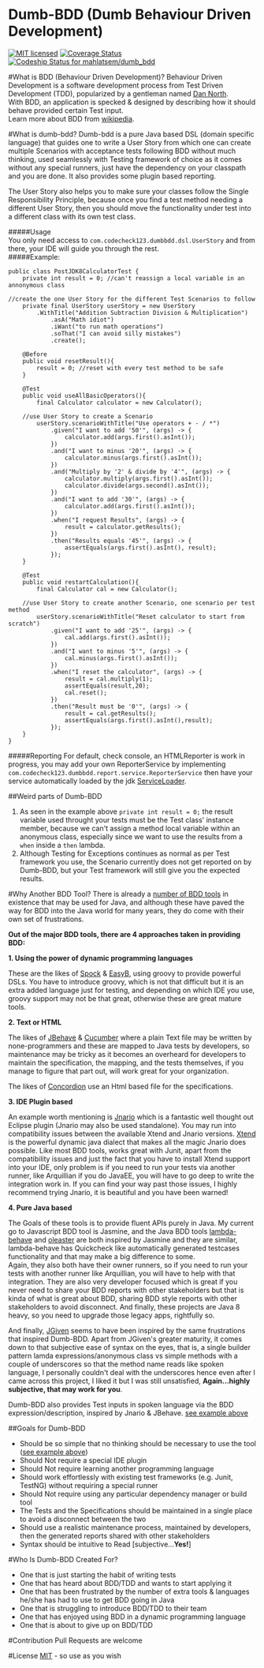 # Dumb-BDD (Dumb Behaviour Driven Development)
[![MIT licensed](https://img.shields.io/badge/license-MIT-blue.svg)](https://raw.githubusercontent.com/hyperium/hyper/master/LICENSE)
[![Coverage Status](https://coveralls.io/repos/github/mahlatsem/dumb_bdd/badge.svg?branch=master)](https://coveralls.io/github/mahlatsem/dumb_bdd?branch=master)
[ ![Codeship Status for mahlatsem/dumb_bdd](https://codeship.com/projects/18ec3e70-a8d0-0133-ff37-528fa7782574/status?branch=master)](https://codeship.com/projects/130744)

#What is BDD (Behaviour Driven Development)?
Behaviour Driven Development is a software development process from Test Driven Development (TDD), popularized by a gentleman named [Dan North](http://dannorth.net/introducing-bdd/).  
With BDD, an application is specked & designed by describing how it should behave provided certain Test input.  
Learn more about BDD from [wikipedia](https://en.wikipedia.org/wiki/Behavior-driven_development).

#What is dumb-bdd?
Dumb-bdd is a pure Java based DSL (domain specific language) that guides one to write a
User Story from which one can create multiple Scenarios with acceptance tests following BDD without
much thinking, used seamlessly with Testing framework of choice as it comes without any special runners, just have the dependency on your classpath and you are done. It also provides some plugin based reporting.  

The User Story also helps you to make sure your classes follow the Single Responsibility Principle,
because once you find a test method needing a different User Story, then you should move the functionality under test into a different class with its own test class.

#####Usage  
You only need access to `com.codecheck123.dumbbdd.dsl.UserStory` and from there, your IDE will guide you through the rest.  
#####Example:  

	public class PostJDK8CalculatorTest {
		private int result = 0; //can't reassign a local variable in an annonymous class
		
	//create the one User Story for the different Test Scenarios to follow
		private final UserStory userStory = new UserStory
			.WithTitle("Addition Subtraction Division & Multiplication")
				.asA("Math idiot")
				.iWant("to run math operations")
				.soThat("I can avoid silly mistakes")
				.create();
	
		@Before
		public void resetResult(){
			result = 0; //reset with every test method to be safe
		}
		
		@Test
		public void useAllBasicOperators(){
			final Calculator calculator = new Calculator();
			
		//use User Story to create a Scenario
			userStory.scenarioWithTitle("Use operators + - / *")
				.given("I want to add '50'", (args) -> {
					calculator.add(args.first().asInt());
				})
				.and("I want to minus '20'", (args) -> {
					calculator.minus(args.first().asInt());
				})
				.and("Multiply by '2' & divide by '4'", (args) -> {
					calculator.multiply(args.first().asInt());
					calculator.divide(args.second().asInt());
				})
				.and("I want to add '30'", (args) -> {
					calculator.add(args.first().asInt());
				})
				.when("I request Results", (args) -> {
					result = calculator.getResults();
				})
				.then("Results equals '45'", (args) -> {
					assertEquals(args.first().asInt(), result);
				});
		}
		
		@Test
		public void restartCalculation(){
			final Calculator cal = new Calculator();
			
		//use User Story to create another Scenario, one scenario per test method
			userStory.scenarioWithTitle("Reset calculator to start from scratch")
				.given("I want to add '25'", (args) -> {
					cal.add(args.first().asInt());
				})
				.and("I want to minus '5'", (args) -> {
					cal.minus(args.first().asInt());
				})
				.when("I reset the calculator", (args) -> {
					result = cal.multiply(1);
					assertEquals(result,20);
					cal.reset();
				})
				.then("Result must be '0'", (args) -> {
					result = cal.getResults();
					assertEquals(args.first().asInt(),result);
				});
		}
	}

#####Reporting
For default, check console, an HTMLReporter is work in progress, you may add your own ReporterService by implementing `com.codecheck123.dumbbdd.report.service.ReporterService` then have your service automatically loaded by the jdk [ServiceLoader](https://docs.oracle.com/javase/6/docs/api/java/util/ServiceLoader.html).

##Weird parts of Dumb-BDD
1.  As seen in the example above `private int result = 0;` the result variable used throught your tests must be the Test class' instance member, because we can't assign a method local variable within an anonymous class, especially since we want to use the results from a `when` inside a `then` lambda.
2.  Although Testing for Exceptions continues as normal as per Test framework you use, the Scenario currently does not get reported on by Dumb-BDD, but your Test framework will still give you the expected results. 


#Why Another BDD Tool?
There is already a [number of BDD tools](https://dzone.com/articles/brief-comparison-bdd) in existence that may be used for Java, and although these have paved the way for BDD into the Java world for many years, they do come with their own set of frustrations.  

**Out of the major BDD tools, there are 4 approaches taken in providing BDD:** 

**1.	Using the power of dynamic programming languages**  

These are the likes of [Spock](http://spockframework.org) & [EasyB](http://easyb.org/), using groovy to provide powerful DSLs. You have to introduce groovy, which is not that difficult but it is an extra added language just for testing, and depending on which IDE you use, groovy support may not be that great, otherwise these are great mature tools.

**2.	Text or HTML**
  
The likes of [JBehave](http://jbehave.org/) & [Cucumber](https://cucumber.io/) where a plain Text file may be written by none-programmers and these are mapped to Java tests by developers, so maintenance may be tricky as it becomes an overheard for developers to maintain the specification, the mapping, and the tests themselves, if you manage to figure that part out, will work great for your organization.
  
The likes of [Concordion](http://concordion.org/) use an Html based file for the specifications.

**3.	IDE Plugin based**
  
An example worth mentioning is [Jnario](http://jnario.org/) which is a fantastic well thought out Eclipse plugin (Jnario may also be used standalone). You may run into compatibility issues between the available Xtend and Jnario versions. [Xtend](http://www.eclipse.org/xtend/) is the powerful dynamic java dialect that makes all the magic Jnario does possible.
Like most BDD tools, works great with Junit, apart from the compatibility issues and just the fact that you have to install Xtend support into your IDE, only problem is if you need to run your tests via another runner, like Arquillian if you do JavaEE, you will have to go deep to write the integration work in. If you can find your way past those issues, I highly recommend trying Jnario, it is beautiful and you have been warned!

**4.	Pure Java based**
  
The Goals of these tools is to provide fluent APIs purely in Java.
My current go to Javascript BDD tool is Jasmine, and the Java BDD tools [lambda-behave](http://richardwarburton.github.io/lambda-behave/) and [oleaster](https://github.com/mscharhag/oleaster) are both inspired by Jasmine and they are similar, lambda-behave has Quickcheck like automatically generated testcases functionality and that may make a big difference to some.  
Again, they also both have their owner runners, so if you need to run your tests with another runner like Arquillian, you will have to help with that integration. They are also very developer focused which is great if you never need to share your BDD reports with other stakeholders but that is kinda of what is great about BDD, sharing BDD style reports with other stakeholders to avoid disconnect. And finally, these projects are Java 8 heavy, so you need to upgrade those legacy apps, rightfully so.
  
And finally, [JGiven](http://jgiven.org/) seems to have been inspired by the same frustrations that inspired Dumb-BDD. Apart from JGiven's greater maturity, it comes down to that subjective ease of syntax on the eyes, that is, a single builder pattern lamda expressions/anonymous class vs simple methods with a couple of underscores so that the method name reads like spoken language, I personally couldn't deal with the underscores hence even after I came across this project, I liked it but I was still unsatisfied, **Again...highly subjective, that may work for you**.

Dumb-BDD also provides Test inputs in spoken language via the BDD expression/description, inspired by Jnario & JBehave.
[see example above](#usage)
 
##Goals for Dumb-BDD

*   Should be so simple that no thinking should be necessary to use the tool ([see example above](#usage))
*   Should Not require a special IDE plugin
*   Should Not require learning another programming language
*   Should work effortlessly with existing test frameworks (e.g. Junit, TestNG) without requiring a special runner
*   Should Not require using any particular dependency manager or build tool
*	The Tests and the Specifications should be maintained in a single place to avoid a disconnect between the two
*	Should use a realistic maintenance process, maintained by developers, then the generated reports shared with other stakeholders
*	Syntax should be intuitive to Read [subjective...**Yes!**]

#Who Is Dumb-BDD Created For?

*   One that is just starting the habit of writing tests
*   One that has heard about BDD/TDD and wants to start applying it
*   One that has been frustrated by the number of extra tools & languages he/she has had to use to get BDD going in Java
*   One that is struggling to introduce BDD/TDD to their team
*   One that has enjoyed using BDD in a dynamic programming language
*   One that is about to give up on BDD/TDD

#Contribution
Pull Requests are welcome

#License
[MIT](../blob/master/LICENSE) - so use as you wish

